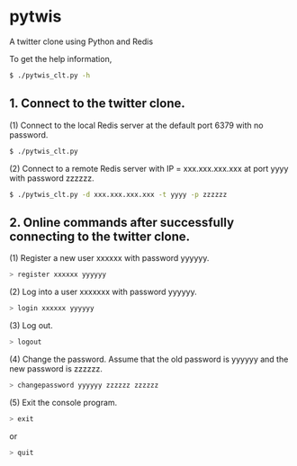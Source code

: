 # pytwis

A twitter clone using Python and Redis

To get the help information,

```bash
$ ./pytwis_clt.py -h
```

## 1. Connect to the twitter clone.

(1) Connect to the local Redis server at the default port 6379 with no password.

```bash
$ ./pytwis_clt.py 
```

(2) Connect to a remote Redis server with IP = xxx.xxx.xxx.xxx at port yyyy with password zzzzzz.

```bash
$ ./pytwis_clt.py -d xxx.xxx.xxx.xxx -t yyyy -p zzzzzz
```

## 2. Online commands after successfully connecting to the twitter clone.

(1) Register a new user xxxxxx with password yyyyyy.

```bash
> register xxxxxx yyyyyy
```

(2) Log into a user xxxxxxx with password yyyyyy.

```bash
> login xxxxxx yyyyyy
```

(3) Log out.

```bash
> logout
```

(4) Change the password. Assume that the old password is yyyyyy and the new password is zzzzzz.

```bash
> changepassword yyyyyy zzzzzz zzzzzz
```

(5) Exit the console program.

```bash
> exit
```

or 

```bash
> quit
```